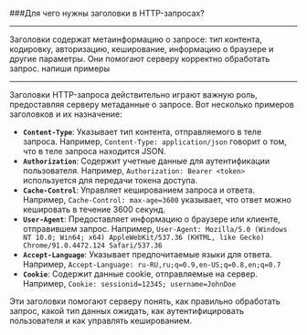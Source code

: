 ###Для чего нужны заголовки в HTTP-запросах?
___________________
 Заголовки содержат метаинформацию о запросе: тип контента, кодировку,
 авторизацию, кеширование, информацию о браузере и другие параметры. Они
 помогают серверу корректно обработать запрос.
 напиши примеры
 __________________
Заголовки HTTP-запроса действительно играют важную роль, предоставляя серверу метаданные о запросе. Вот несколько примеров заголовков и их назначение:

*   **`Content-Type`**: Указывает тип контента, отправляемого в теле запроса. Например, `Content-Type: application/json` говорит о том, что в теле запроса находится JSON.
*   **`Authorization`**: Содержит учетные данные для аутентификации пользователя. Например, `Authorization: Bearer <token>` используется для передачи токена доступа.
*   **`Cache-Control`**: Управляет кешированием запроса и ответа. Например, `Cache-Control: max-age=3600` указывает, что ответ можно кешировать в течение 3600 секунд.
*   **`User-Agent`**: Предоставляет информацию о браузере или клиенте, отправившем запрос. Например, `User-Agent: Mozilla/5.0 (Windows NT 10.0; Win64; x64) AppleWebKit/537.36 (KHTML, like Gecko) Chrome/91.0.4472.124 Safari/537.36`
*   **`Accept-Language`**: Указывает предпочитаемые языки для ответа. Например, `Accept-Language: ru-RU,ru;q=0.9,en-US;q=0.8,en;q=0.7`
*   **`Cookie`**: Содержит данные cookie, отправляемые на сервер. Например, `Cookie: sessionid=12345; username=JohnDoe`

Эти заголовки помогают серверу понять, как правильно обработать запрос, какой тип данных ожидать, как аутентифицировать пользователя и как управлять кешированием.
